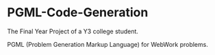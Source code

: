 # PGML-Code-Generation
The Final Year Project of a Y3 college student.

PGML (Problem Generation Markup Language) for WebWork problems.
